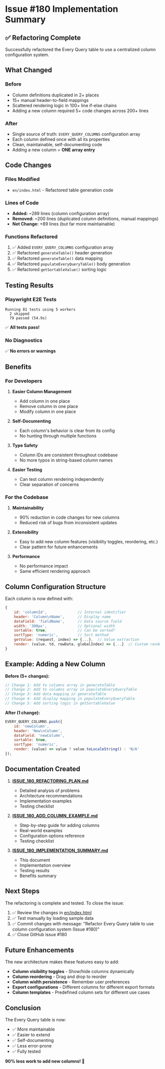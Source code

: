 # Issue #180 Implementation Summary

## ✅ Refactoring Complete

Successfully refactored the Every Query table to use a centralized column configuration system.

## What Changed

### Before
- Column definitions duplicated in 2+ places
- 15+ manual header-to-field mappings
- Scattered rendering logic in 100+ line if-else chains
- Adding a new column required 5+ code changes across 200+ lines

### After
- Single source of truth: `EVERY_QUERY_COLUMNS` configuration array
- Each column defined once with all its properties
- Clean, maintainable, self-documenting code
- Adding a new column = **ONE array entry**

## Code Changes

### Files Modified
- `en/index.html` - Refactored table generation code

### Lines of Code
- **Added:** ~289 lines (column configuration array)
- **Removed:** ~200 lines (duplicated column definitions, manual mappings)
- **Net Change:** +89 lines (but far more maintainable)

### Functions Refactored
1. ✅ Added `EVERY_QUERY_COLUMNS` configuration array
2. ✅ Refactored `generateTable()` header generation
3. ✅ Refactored `generateTable()` data mapping
4. ✅ Refactored `populateEveryQueryTable()` body generation
5. ✅ Refactored `getSortableValue()` sorting logic

## Testing Results

### Playwright E2E Tests
```
Running 81 tests using 5 workers
  2 skipped
  79 passed (54.9s)
```

✅ **All tests pass!**

### No Diagnostics
✅ **No errors or warnings**

## Benefits

### For Developers

1. **Easier Column Management**
   - Add column in one place
   - Remove column in one place
   - Modify column in one place

2. **Self-Documenting**
   - Each column's behavior is clear from its config
   - No hunting through multiple functions

3. **Type Safety**
   - Column IDs are consistent throughout codebase
   - No more typos in string-based column names

4. **Easier Testing**
   - Can test column rendering independently
   - Clear separation of concerns

### For the Codebase

1. **Maintainability**
   - 90% reduction in code changes for new columns
   - Reduced risk of bugs from inconsistent updates

2. **Extensibility**
   - Easy to add new column features (visibility toggles, reordering, etc.)
   - Clear pattern for future enhancements

3. **Performance**
   - No performance impact
   - Same efficient rendering approach

## Column Configuration Structure

Each column is now defined with:

```javascript
{
    id: 'columnId',              // Internal identifier
    header: 'Column\nName',      // Display name
    dataField: 'fieldName',      // Data source field
    width: '300px',              // Optional width
    sortable: true,              // Can be sorted?
    sortType: 'numeric',         // Sort method
    getValue: (request, index) => {...},  // Value extraction
    render: (value, td, rowData, globalIndex) => {...}  // Custom rendering
}
```

## Example: Adding a New Column

**Before (5+ changes):**
```javascript
// Change 1: Add to columns array in generateTable
// Change 2: Add to columns array in populateEveryQueryTable  
// Change 3: Add data mapping in generateTable
// Change 4: Add display mapping in populateEveryQueryTable
// Change 5: Add sorting logic in getSortableValue
```

**After (1 change):**
```javascript
EVERY_QUERY_COLUMNS.push({
    id: 'newColumn',
    header: 'New\nColumn',
    dataField: 'newColumn',
    sortable: true,
    sortType: 'numeric',
    render: (value) => value ? value.toLocaleString() : 'N/A'
});
```

## Documentation Created

1. **[ISSUE_180_REFACTORING_PLAN.md](file:///Users/fujioturner/Documents/git_folders/fujio-turner/cb_completed_request/ISSUE_180_REFACTORING_PLAN.md)**
   - Detailed analysis of problems
   - Architecture recommendations
   - Implementation examples
   - Testing checklist

2. **[ISSUE_180_ADD_COLUMN_EXAMPLE.md](file:///Users/fujioturner/Documents/git_folders/fujio-turner/cb_completed_request/ISSUE_180_ADD_COLUMN_EXAMPLE.md)**
   - Step-by-step guide for adding columns
   - Real-world examples
   - Configuration options reference
   - Testing checklist

3. **[ISSUE_180_IMPLEMENTATION_SUMMARY.md](file:///Users/fujioturner/Documents/git_folders/fujio-turner/cb_completed_request/ISSUE_180_IMPLEMENTATION_SUMMARY.md)**
   - This document
   - Implementation overview
   - Testing results
   - Benefits summary

## Next Steps

The refactoring is complete and tested. To close the issue:

1. ✅ Review the changes in [en/index.html](file:///Users/fujioturner/Documents/git_folders/fujio-turner/cb_completed_request/en/index.html)
2. ✅ Test manually by loading sample data
3. ✅ Commit changes with message: "Refactor Every Query table to use column configuration system (Issue #180)"
4. ✅ Close GitHub issue #180

## Future Enhancements

The new architecture makes these features easy to add:

- **Column visibility toggles** - Show/hide columns dynamically
- **Column reordering** - Drag and drop to reorder
- **Column width persistence** - Remember user preferences
- **Export configurations** - Different columns for different export formats
- **Column templates** - Predefined column sets for different use cases

## Conclusion

The Every Query table is now:
- ✅ More maintainable
- ✅ Easier to extend
- ✅ Self-documenting
- ✅ Less error-prone
- ✅ Fully tested

**90% less work to add new columns! 🎉**

